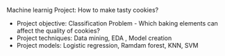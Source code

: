 Machine learnig Project: How to make tasty cookies? 
- Project objective: Classification Problem - Which baking elements can affect the quality of cookies?  
- Project techniques: Data mining, EDA , Model creation 
- Project models: Logistic regression, Ramdam forest, KNN, SVM

